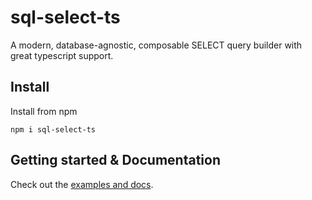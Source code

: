 # sql-select-ts

A modern, database-agnostic, composable SELECT query builder with great typescript support.

## Install

Install from npm

```
npm i sql-select-ts
```

## Getting started & Documentation

Check out the [examples and docs](https://lucasavila00.github.io/sql-select-ts/).

